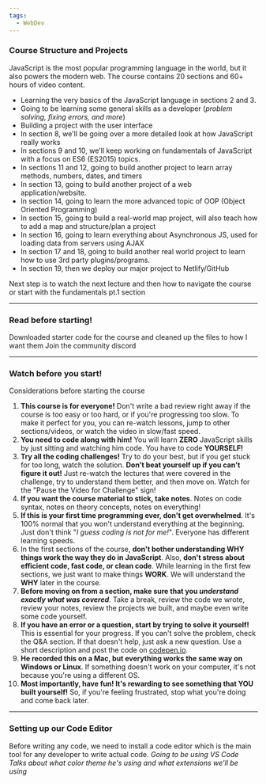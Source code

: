 ```yaml
---
tags:
  - WebDev
---
```

### Course Structure and Projects

JavaScript is the most popular programming language in the world, but it also powers the modern web.
The course contains 20 sections and 60+ hours of video content.
- Learning the very basics of the JavaScript language in sections 2 and 3.
- Going to be learning some general skills as a developer (*problem solving, fixing errors, and more*)
- Building a project with the user interface
- In section 8, we'll be going over a more detailed look at how JavaScript really works
- In sections 9 and 10, we'll keep working on fundamentals of JavaScript with a focus on ES6 (ES2015) topics.
- In sections 11 and 12, going to build another project to learn array methods, numbers, dates, and timers
- In section 13, going to build another project of a web application/website.
- In section 14, going to learn the more advanced topic of OOP (Object Oriented Programming)
- In section 15, going to build a real-world map project, will also teach how to add a map and structure/plan a project
- In section 16, going to learn everything about Asynchronous JS, used for loading data from servers using AJAX
- In section 17 and 18, going to build another real world project to learn how to use 3rd party plugins/programs.
- In section 19, then we deploy our major project to Netlify/GitHub

Next step is to watch the next lecture and then how to navigate the course or start with the fundamentals pt.1 section

---
### Read before starting!

Downloaded starter code for the course and cleaned up the files to how I want them
Join the community discord

---
### Watch before you start!

Considerations before starting the course
1. **This course is for everyone!** Don't write a bad review right away if the course is too easy or too hard, or if you're progressing too slow. To make it perfect for you, you can re-watch lessons, jump to other sections/videos, or watch the video in slow/fast speed.
2. **You need to code along with him!** You will learn **ZERO** JavaScript skills by just sitting and watching him code. You have to code **YOURSELF!**
3. **Try all the coding challenges!** Try to do your best, but if you get stuck for too long, watch the solution. **Don't beat yourself up if you can't figure it out!** Just re-watch the lectures that were covered in the challenge, try to understand them better, and then move on. Watch for the "Pause the Video for Challenge" sign!
4. **If you want the course material to stick, take notes**. Notes on code syntax, notes on theory concepts, notes on everything!
5. **If this is your first time programming ever, don't get overwhelmed**. It's 100% normal that you won't understand everything at the beginning. Just don't think "*I guess coding is not for me!*". Everyone has different learning speeds.
6. In the first sections of the course, **don't bother understanding WHY things work the way they do in JavaScript**. Also, **don't stress about efficient code, fast code, or clean code**. While learning in the first few sections, we just want to make things **WORK**. We will understand the **WHY** later in the course.
7. **Before moving on from a section, make sure that you *understand exactly what was covered***. Take a break, review the code we wrote, review your notes, review the projects we built, and maybe even write some code yourself.
8. **If you have an error or a question, start by trying to solve it yourself!** This is essential for your progress. If you can't solve the problem, check the Q&A section. If that doesn't help, just ask a new question. Use a short description and post the code on [codepen.io](https://codepen.io/).
9. **He recorded this on a Mac, but everything works the same way on Windows or Linux**. If something doesn't work on your computer, it's not because you're using a different OS.
10. **Most importantly, have fun! It's rewarding to see something that YOU built yourself!** So, if you're feeling frustrated, stop what you're doing and come back later.
 ---
### Setting up our Code Editor

Before writing any code, we need to install a code editor which is the main tool for any developer to write actual code.
*Going to be using VS Code*
*Talks about what color theme he's using and what extensions we'll be using*

